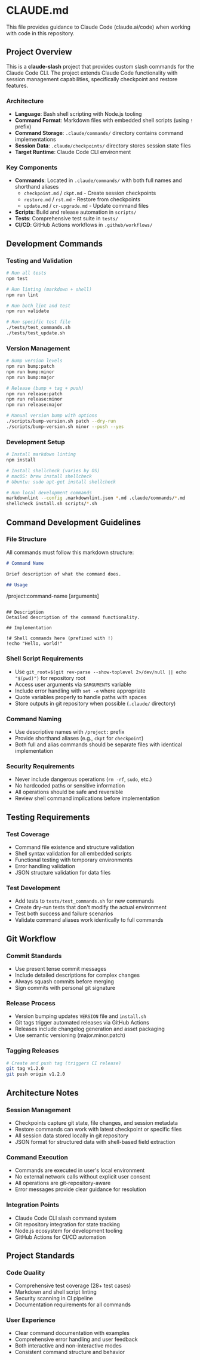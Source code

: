 # CLAUDE.md

This file provides guidance to Claude Code (claude.ai/code) when working with code in this repository.

## Project Overview

This is a **claude-slash** project that provides custom slash commands for the Claude Code CLI. The project extends Claude Code functionality with session management capabilities, specifically checkpoint and restore features.

### Architecture

- **Language**: Bash shell scripting with Node.js tooling
- **Command Format**: Markdown files with embedded shell scripts (using `!` prefix)
- **Command Storage**: `.claude/commands/` directory contains command implementations
- **Session Data**: `.claude/checkpoints/` directory stores session state files
- **Target Runtime**: Claude Code CLI environment

### Key Components

- **Commands**: Located in `.claude/commands/` with both full names and shorthand aliases
  - `checkpoint.md` / `ckpt.md` - Create session checkpoints
  - `restore.md` / `rst.md` - Restore from checkpoints
  - `update.md` / `cr-upgrade.md` - Update command files
- **Scripts**: Build and release automation in `scripts/`
- **Tests**: Comprehensive test suite in `tests/`
- **CI/CD**: GitHub Actions workflows in `.github/workflows/`

## Development Commands

### Testing and Validation
```bash
# Run all tests
npm test

# Run linting (markdown + shell)
npm run lint

# Run both lint and test
npm run validate

# Run specific test file
./tests/test_commands.sh
./tests/test_update.sh
```

### Version Management
```bash
# Bump version levels
npm run bump:patch
npm run bump:minor
npm run bump:major

# Release (bump + tag + push)
npm run release:patch
npm run release:minor
npm run release:major

# Manual version bump with options
./scripts/bump-version.sh patch --dry-run
./scripts/bump-version.sh minor --push --yes
```

### Development Setup
```bash
# Install markdown linting
npm install

# Install shellcheck (varies by OS)
# macOS: brew install shellcheck
# Ubuntu: sudo apt-get install shellcheck

# Run local development commands
markdownlint --config .markdownlint.json *.md .claude/commands/*.md
shellcheck install.sh scripts/*.sh
```

## Command Development Guidelines

### File Structure
All commands must follow this markdown structure:
```markdown
# Command Name

Brief description of what the command does.

## Usage
```
/project:command-name [arguments]
```

## Description
Detailed description of the command functionality.

## Implementation

!# Shell commands here (prefixed with !)
!echo "Hello, world!"
```

### Shell Script Requirements
- Use `git_root=$(git rev-parse --show-toplevel 2>/dev/null || echo "$(pwd)")` for repository root
- Access user arguments via `$ARGUMENTS` variable
- Include error handling with `set -e` where appropriate
- Quote variables properly to handle paths with spaces
- Store outputs in git repository when possible (`.claude/` directory)

### Command Naming
- Use descriptive names with `/project:` prefix
- Provide shorthand aliases (e.g., `ckpt` for `checkpoint`)
- Both full and alias commands should be separate files with identical implementation

### Security Requirements
- Never include dangerous operations (`rm -rf`, `sudo`, etc.)
- No hardcoded paths or sensitive information
- All operations should be safe and reversible
- Review shell command implications before implementation

## Testing Requirements

### Test Coverage
- Command file existence and structure validation
- Shell syntax validation for all embedded scripts
- Functional testing with temporary environments
- Error handling validation
- JSON structure validation for data files

### Test Development
- Add tests to `tests/test_commands.sh` for new commands
- Create dry-run tests that don't modify the actual environment
- Test both success and failure scenarios
- Validate command aliases work identically to full commands

## Git Workflow

### Commit Standards
- Use present tense commit messages
- Include detailed descriptions for complex changes
- Always squash commits before merging
- Sign commits with personal git signature

### Release Process
- Version bumping updates `VERSION` file and `install.sh`
- Git tags trigger automated releases via GitHub Actions
- Releases include changelog generation and asset packaging
- Use semantic versioning (major.minor.patch)

### Tagging Releases
```bash
# Create and push tag (triggers CI release)
git tag v1.2.0
git push origin v1.2.0
```

## Architecture Notes

### Session Management
- Checkpoints capture git state, file changes, and session metadata
- Restore commands can work with latest checkpoint or specific files
- All session data stored locally in git repository
- JSON format for structured data with shell-based field extraction

### Command Execution
- Commands are executed in user's local environment
- No external network calls without explicit user consent
- All operations are git-repository-aware
- Error messages provide clear guidance for resolution

### Integration Points
- Claude Code CLI slash command system
- Git repository integration for state tracking
- Node.js ecosystem for development tooling
- GitHub Actions for CI/CD automation

## Project Standards

### Code Quality
- Comprehensive test coverage (28+ test cases)
- Markdown and shell script linting
- Security scanning in CI pipeline
- Documentation requirements for all commands

### User Experience
- Clear command documentation with examples
- Comprehensive error handling and user feedback
- Both interactive and non-interactive modes
- Consistent command structure and behavior
